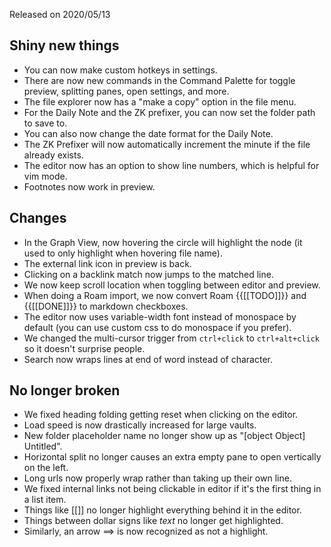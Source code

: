 Released on 2020/05/13

## Shiny new things
- You can now make custom hotkeys in settings.
- There are now new commands in the Command Palette for toggle preview, splitting panes, open settings, and more. 
- The file explorer now has a "make a copy" option in the file menu.
- For the Daily Note and the ZK prefixer, you can now set the folder path to save to. 
- You can also now change the date format for the Daily Note.
- The ZK Prefixer will now automatically increment the minute if the file already exists. 
- The editor now has an option to show line numbers, which is helpful for vim mode.
- Footnotes now work in preview.

## Changes

- In the Graph View, now hovering the circle will highlight the node (it used to only highlight when hovering file name).
- The external link icon in preview is back.
- Clicking on a backlink match now jumps to the matched line.
- We now keep scroll location when toggling between editor and preview.
- When doing a Roam import, we now convert Roam {{[[TODO]]}} and {{[[DONE]]}} to markdown checkboxes.
- The editor now uses variable-width font instead of monospace by default (you can use custom css to do monospace if you prefer).
- We changed the multi-cursor trigger from `ctrl+click` to `ctrl+alt+click` so it doesn't surprise people.
- Search now wraps lines at end of word instead of character.

## No longer broken
- We fixed heading folding getting reset when clicking on the editor.
- Load speed is now drastically increased for large vaults.
- New folder placeholder name no longer show up as "[object Object] Untitled".
- Horizontal split no longer causes an extra empty pane to open vertically on the left.
- Long urls now properly wrap rather than taking up their own line.
- We fixed internal links not being clickable in editor if it's the first thing in a list item.
- Things like [[]] no longer highlight everything behind it in the editor.
- Things between dollar signs like $text$ no longer get highlighted.
- Similarly, an arrow ==> is now recognized as not a highlight.